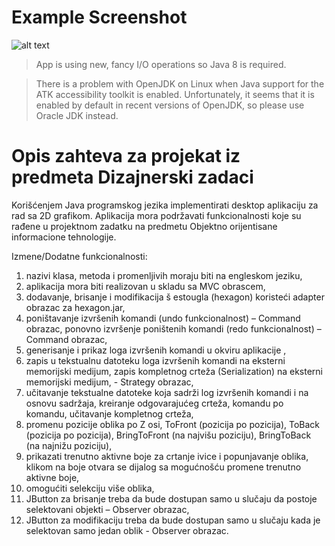 # Example Screenshot
![alt text](https://raw.githubusercontent.com/aleksandar-babic/design-patterns-project-java/master/screenshots/screenshot.png)
> App is using new, fancy I/O operations so Java 8 is required.

> There is a problem with OpenJDK on Linux when Java support for the ATK accessibility toolkit is enabled. Unfortunately, it seems that it is enabled by default in recent versions of OpenJDK, so please use Oracle JDK instead.

# Opis zahteva za projekat iz predmeta Dizajnerski zadaci

Korišćenjem Java programskog jezika implementirati desktop aplikaciju za rad sa 2D grafikom. Aplikacija
mora podržavati funkcionalnosti koje su rađene u projektnom zadatku na predmetu Objektno orijentisane
informacione tehnologije.

Izmene/Dodatne funkcionalnosti:

1. nazivi klasa, metoda i promenljivih moraju biti na engleskom jeziku,
2. aplikacija mora biti realizovan u skladu sa MVC obrascem,
3. dodavanje, brisanje i modifikacija š estougla (hexagon) koristeći adapter obrazac za hexagon.jar,
4. poništavanje izvršenih komandi (undo funkcionalnost) – Command obrazac,
    ponovno izvršenje poništenih komandi (redo funkcionalnost) – Command obrazac,
5. generisanje i prikaz loga izvršenih komandi u okviru aplikacije ,
6. zapis u tekstualnu datoteku loga izvršenih komandi na eksterni memorijski medijum,
    zapis kompletnog crteža (Serialization) na eksterni memorijski medijum, - Strategy obrazac,
7. učitavanje tekstualne datoteke koja sadrži log izvršenih komandi i na osnovu sadržaja, kreiranje
    odgovarajućeg crteža, komandu po komandu,
    učitavanje kompletnog crteža,
8. promenu pozicije oblika po Z osi, ToFront (pozicija po pozicija), ToBack (pozicija po pozicija),
    BringToFront (na najvišu poziciju), BringToBack (na najnižu poziciju),
9. prikazati trenutno aktivne boje za crtanje ivice i popunjavanje oblika, klikom na boje otvara se
    dijalog sa mogućnošću promene trenutno aktivne boje,
10. omogućiti selekciju više oblika,
11. JButton za brisanje treba da bude dostupan samo u slučaju da postoje selektovani objekti – Observer
    obrazac,
12. JButton za modifikaciju treba da bude dostupan samo u slučaju kada je selektovan samo jedan oblik - Observer obrazac.
